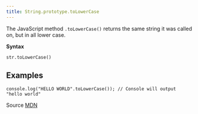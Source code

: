 ```yaml
---
title: String.prototype.toLowerCase
---
```

The JavaScript method `.toLowerCase()` returns the same string it was called on, but in all lower case.

**Syntax**

    str.toLowerCase()

## Examples

    console.log("HELLO WORLD".toLowerCase()); // Console will output "hello world"

Source [MDN](https://developer.mozilla.org/en-US/docs/Web/JavaScript/Reference/Global_Objects/String/toLowerCase)